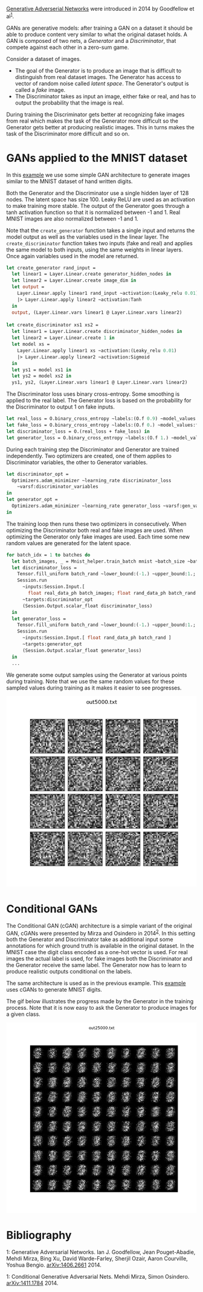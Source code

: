 [Generative Adverserial Networks](https://en.wikipedia.org/wiki/Generative_adversarial_network)
were introduced in 2014 by Goodfellow et al<sup>[1](#bib1)</sup>. 

GANs are generative models: after training a GAN on a dataset it should be
able to produce content very similar to what the original dataset holds.
A GAN is composed of two nets, a *Generator* and a *Discriminator*, that compete
against each other in a zero-sum game.

Consider a dataset of images.

* The goal of the Generator is to produce an image that is difficult to
  distinguish from real dataset images. The Generator has access to vector of
  random noise called *latent space*. The Generator's output is called
  a *fake* image.
* The Discriminator takes as input an image, either fake or real, and has to
  output the probability that the image is real.

During training the Discriminator gets better at recognizing fake images from
real which makes the task of the Generator more difficult so the Generator gets
better at producing realistic images. This in turns makes the task of the
Discriminator more difficult and so on.

# GANs applied to the MNIST dataset

In this [example](https://github.com/LaurentMazare/tensorflow-ocaml/tree/master/examples/gan/mnist_gan.ml)
we use some simple GAN architecture to generate images similar to the MNIST dataset of hand written
digits.

Both the Generator and the Discriminator use a single hidden layer of 128 nodes.
The latent space has size 100. Leaky ReLU are used as an activation to make training more stable.
The output of the Generator goes through a tanh activation function so that it is normalized
between -1 and 1. Real MNIST images are also normalized between -1 and 1.

Note that the `create_generator` function takes a single input and returns the
model output as well as the variables used in the linear layer.
The `create_discriminator` function takes two inputs (fake and real) and
applies the same model to both inputs, using the same weights in linear layers.
Once again variables used in the model are returned.

```ocaml
let create_generator rand_input =
  let linear1 = Layer.Linear.create generator_hidden_nodes in
  let linear2 = Layer.Linear.create image_dim in
  let output =
    Layer.Linear.apply linear1 rand_input ~activation:(Leaky_relu 0.01)
    |> Layer.Linear.apply linear2 ~activation:Tanh
  in
  output, (Layer.Linear.vars linear1 @ Layer.Linear.vars linear2)

let create_discriminator xs1 xs2 =
  let linear1 = Layer.Linear.create discriminator_hidden_nodes in
  let linear2 = Layer.Linear.create 1 in
  let model xs =
    Layer.Linear.apply linear1 xs ~activation:(Leaky_relu 0.01)
    |> Layer.Linear.apply linear2 ~activation:Sigmoid
  in
  let ys1 = model xs1 in
  let ys2 = model xs2 in
  ys1, ys2, (Layer.Linear.vars linear1 @ Layer.Linear.vars linear2)
```

The Discriminator loss uses binary cross-entropy. Some smoothing is applied to the real label.
The Generator loss is based on the probability for the Discriminator to output 1 on
fake inputs.

```ocaml
let real_loss = O.binary_cross_entropy ~labels:(O.f 0.9) ~model_values:real_doutput in
let fake_loss = O.binary_cross_entropy ~labels:(O.f 0.) ~model_values:fake_doutput in
let discriminator_loss = O.(real_loss + fake_loss) in
let generator_loss = O.binary_cross_entropy ~labels:(O.f 1.) ~model_values:fake_doutput in
```

During each training step the Discriminator and Generator are trained independently.
Two optimizers are created, one of them applies to Discriminator variables, the
other to Generator variables.

```ocaml
let discriminator_opt =
  Optimizers.adam_minimizer ~learning_rate discriminator_loss
    ~varsf:discriminator_variables
in
let generator_opt =
  Optimizers.adam_minimizer ~learning_rate generator_loss ~varsf:gen_variables
in
```

The training loop then runs these two optimizers in consecutively.
When optimizing the Discriminator both real and fake images are used. When
optimizing the Generator only fake images are used.
Each time some new random values are generated for the latent space.

```ocaml
for batch_idx = 1 to batches do
  let batch_images, _ = Mnist_helper.train_batch mnist ~batch_size ~batch_idx in
  let discriminator_loss =
    Tensor.fill_uniform batch_rand ~lower_bound:(-1.) ~upper_bound:1.;
    Session.run
      ~inputs:Session.Input.[
        float real_data_ph batch_images; float rand_data_ph batch_rand ]
      ~targets:discriminator_opt
      (Session.Output.scalar_float discriminator_loss)
  in
  let generator_loss =
    Tensor.fill_uniform batch_rand ~lower_bound:(-1.) ~upper_bound:1.;
    Session.run
      ~inputs:Session.Input.[ float rand_data_ph batch_rand ]
      ~targets:generator_opt
      (Session.Output.scalar_float generator_loss)
  in
  ...
```

We generate some output samples using the Generator at various points during training.
Note that we use the same random values for these sampled values during training
as it makes it easier to see progresses.

![GAN samples](output_mnist_gan.gif)

# Conditional GANs

The Conditional GAN (cGAN) architecture is a simple variant of the original
GAN, cGANs were presented by Mirza and Osindero in 2014<sup>[2](#bib2)</sup>.
In this setting both the Generator and Discriminator take as additional input
some annotations for which ground truth is available in the original dataset.
In the MNIST case the digit class encoded as a one-hot vector is used. For real
images the actual label is used, for fake images both the Discriminator and the
Generator receive the same label. The Generator now has to learn to produce
realistic outputs conditional on the labels.

The same architecture is used as in the previous example.  This
[example](https://github.com/LaurentMazare/tensorflow-ocaml/tree/master/examples/gan/mnist_cgan.ml)
uses cGANs to generate MNIST digits.

The gif below illustrates the progress made by the Generator in the training
process. Note that it is now easy to ask the Generator to produce images for
a given class.

![cGAN samples](output_mnist_cgan.gif)

# Bibliography
<a name="bib1">1</a>: 
Generative Adversarial Networks.
Ian J. Goodfellow, Jean Pouget-Abadie, Mehdi Mirza, Bing Xu, David Warde-Farley, Sherjil Ozair, Aaron Courville, Yoshua Bengio.
[arXiv:1406.2661](https://arxiv.org/abs/1406.2661) 2014.

<a name="bib2">1</a>: 
Conditional Generative Adversarial Nets.
Mehdi Mirza, Simon Osindero.
[arXiv:1411.1784](https://arxiv.org/abs/1411.1784) 2014.

